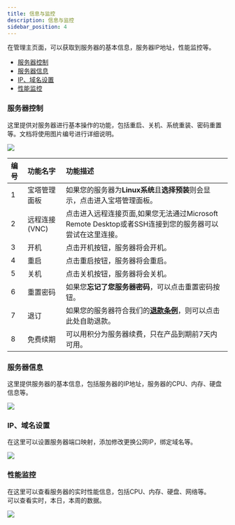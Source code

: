 ```yaml
---
title: 信息与监控
description: 信息与监控
sidebar_position: 4
---
```


在管理主页面，可以获取到服务器的基本信息，服务器IP地址，性能监控等。

* [服务器控制](#服务器控制)
* [服务器信息](#服务器信息)
* [IP、域名设置](#ip域名设置)
* [性能监控](#性能监控)


### 服务器控制

这里提供对服务器进行基本操作的功能，包括重启、关机、系统重装、密码重置等。文档将使用图片编号进行详细说明。

![](https://cn-sy1.rains3.com/rainyun-assets/pic/2024/04/20240409143914_53eb0eb2c3543762a59fbca818392ec6.png)

| 编号 | 功能名字      | 功能描述                                                              |
|:---|:----------|:------------------------------------------------------------------|
| 1  | 宝塔管理面板    | 如果您的服务器为**Linux系统**且**选择预装**则会显示，点击进入宝塔管理面板。                      |
| 2  | 远程连接(VNC) | 点击进入远程连接页面,如果您无法通过Microsoft Remote Desktop或者SSH连接到您的服务器可以尝试在这里连接。 |
| 3  | 开机        | 点击开机按钮，服务器将会开机。                                                   |
| 4  | 重启        | 点击重启按钮，服务器将会重启。                                                   |
| 5  | 关机        | 点击关机按钮，服务器将会关机。                                                   |
| 6  | 重置密码      | 如果您**忘记了您服务器密码**，可以点击重置密码按钮。                                      |
| 7  | 退订        | 如果您的服务器符合我们的[**退款条例**](/docs/account/expense/refund)，则可以点击此处自助退款。         |
| 8  | 免费续期      | 可以用积分为服务器续费，只在产品到期前7天内可用。                                         |


### 服务器信息

这里提供服务器的基本信息，包括服务器的IP地址，服务器的CPU、内存、硬盘信息等。

![](https://cn-sy1.rains3.com/rainyun-assets/Pic/2023/12/img_1701937114_befe187f56277471c822191918972c57)

### IP、域名设置

在这里可以设置服务器端口映射，添加修改更换公网IP，绑定域名等。

![](https://cn-sy1.rains3.com/rainyun-assets/Pic/2023/12/img_1701661988_3f0b4e2e213d316cacfc74053f87aa69)

### 性能监控

在这里可以查看服务器的实时性能信息，包括CPU、内存、硬盘、网络等。<br/>
可以查看实时，本日，本周的数据。

![](https://cn-sy1.rains3.com/rainyun-assets/Pic/2023/12/img_1701832638_3e34d5ade46bd0f6ae9bd1aec67e1b71)




